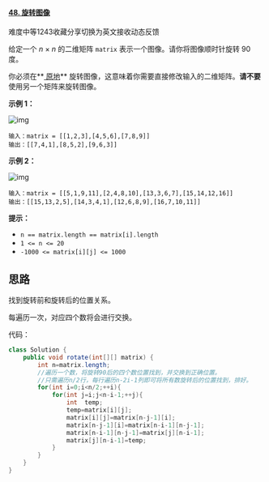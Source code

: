 #### [48. 旋转图像](https://leetcode-cn.com/problems/rotate-image/)

难度中等1243收藏分享切换为英文接收动态反馈

给定一个 *n* × *n* 的二维矩阵 `matrix` 表示一个图像。请你将图像顺时针旋转 90 度。

你必须在**[ 原地](https://baike.baidu.com/item/原地算法)** 旋转图像，这意味着你需要直接修改输入的二维矩阵。**请不要** 使用另一个矩阵来旋转图像。

 

**示例 1：**

![img](https://assets.leetcode.com/uploads/2020/08/28/mat1.jpg)

```
输入：matrix = [[1,2,3],[4,5,6],[7,8,9]]
输出：[[7,4,1],[8,5,2],[9,6,3]]
```

**示例 2：**

![img](https://assets.leetcode.com/uploads/2020/08/28/mat2.jpg)

```
输入：matrix = [[5,1,9,11],[2,4,8,10],[13,3,6,7],[15,14,12,16]]
输出：[[15,13,2,5],[14,3,4,1],[12,6,8,9],[16,7,10,11]]
```

 

**提示：**

- `n == matrix.length == matrix[i].length`
- `1 <= n <= 20`
- `-1000 <= matrix[i][j] <= 1000`

 

## 思路

找到旋转前和旋转后的位置关系。

每遍历一次，对应四个数将会进行交换。

代码：

```java
class Solution {
    public void rotate(int[][] matrix) {
        int n=matrix.length;
        //遍历一个数，将旋转90后的四个数位置找到，并交换到正确位置。
        //只需遍历n/2行，每行遍历n-2i-1列即可将所有数旋转后的位置找到，排好。
        for(int i=0;i<n/2;++i){
            for(int j=i;j<n-i-1;++j){
                int  temp;
                temp=matrix[i][j];
                matrix[i][j]=matrix[n-j-1][i];
                matrix[n-j-1][i]=matrix[n-i-1][n-j-1];
                matrix[n-i-1][n-j-1]=matrix[j][n-i-1];
                matrix[j][n-i-1]=temp;
            }
        }
    }
}
```

